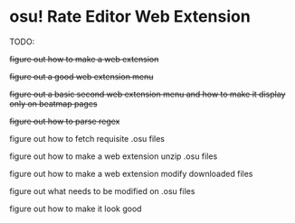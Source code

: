 # osu! Rate Editor Web Extension

TODO:

<del>figure out how to make a web extension</del>

<del>figure out a good web extension menu</del>

<del>figure out a basic second web extension menu and how to make it display only on beatmap pages</del>

<del>figure out how to parse regex</del>

figure out how to fetch requisite .osu files

figure out how to make a web extension unzip .osu files

figure out how to make a web extension modify downloaded files

figure out what needs to be modified on .osu files

figure out how to make it look good
